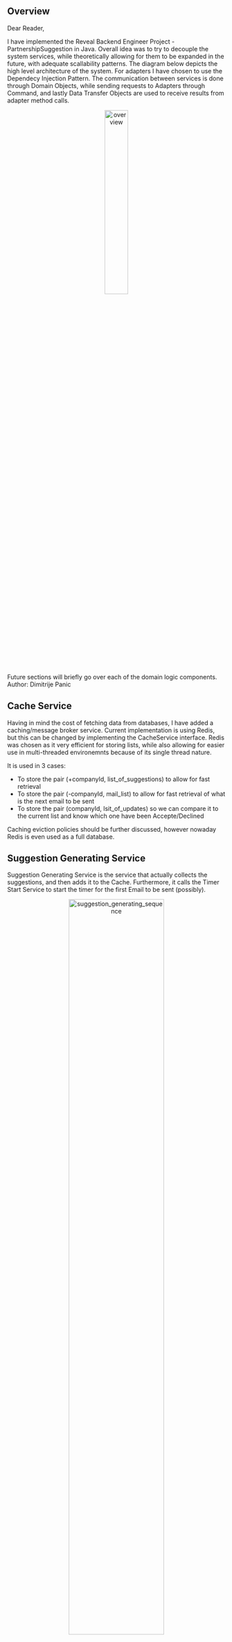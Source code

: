
## Overview
Dear Reader,

I have implemented the Reveal Backend Engineer Project - PartnershipSuggestion in Java. Overall idea was to try to decouple the system services, while theoretically allowing for them to be expanded in the future, with adequate scallability patterns. The diagram below depicts the high level architecture of the system. For adapters I have chosen to use the Dependecy Injection Pattern. The communication between services is done through Domain Objects, while sending requests to Adapters through Command, and lastly Data Transfer Objects are used to receive results from adapter method calls.
<p align="center" width="100%">
   <img width="33%" alt="overview" src="https://github.com/dimitrijepanic/Reveal-PartnershipSuggestion/assets/82520610/6d29f5b9-58d5-494e-8cb3-41e54fe34474">
</p>
Future sections will briefly go over each of the domain logic components.
</br>
Author: Dimitrije Panic

## Cache Service
Having in mind the cost of fetching data from databases, I have added a caching/message broker service. Current implementation is using Redis, but this can be changed by implementing the CacheService interface. Redis was chosen as it very efficient for storing lists, while also allowing for easier use in multi-threaded environemnts because of its single thread nature. 

It is used in 3 cases: 
   * To store the pair (+companyId, list_of_suggestions) to allow for fast retrieval
   * To store the pair (-companyId, mail_list) to allow for fast retrieval of what is the next email to be sent
   * To store the pair (companyId, lsit_of_updates) so we can compare it to the current list and know which one have been Accepte/Declined

Caching eviction policies should be further discussed, however nowaday Redis is even used as a full database.
## Suggestion Generating Service
Suggestion Generating Service is the service that actually collects the suggestions, and then adds it to the Cache. Furthermore, it calls the Timer Start Service to start the timer for the first Email to be sent (possibly).
<p align="center" width="100%">
   <img width="66%" alt="suggestion_generating_sequence" src="https://github.com/dimitrijepanic/Reveal-PartnershipSuggestion/assets/82520610/e1305c7f-1b82-44a0-b1a8-9e22f99b55b3">
</p>

> **_NOTE:_** In the diagram Command Factory and Response Payload Utility are not present - to reduce the overall complexity of the diagram I only kept the key points of the algorithm.

## Timer Receiver Service
Timer Receiver Service receives the command acknowledging the previous timer expiration. First it collects the list from the cache, then compares it to updates done since the last timer expired. If there is still a need to send the email, it will do so. Lastly, it will return the list to the cache, and schedule a new timer by calling the timer start service.
<p align="center" width="100%">
 <img width="66%" alt="timer_receiver_service_sequence_diagram" src="https://github.com/dimitrijepanic/Reveal-PartnershipSuggestion/assets/82520610/02d005b9-34a2-4997-958c-e89f2f6539f8">
</p>

## Timer Start Service
Creating a seperate service that start the timer was done so we would have the logic that is reused in multiple services in one place.
<p align="center" width="100%">
  <img width="66%" alt="timer_start_service" src="https://github.com/dimitrijepanic/Reveal-PartnershipSuggestion/assets/82520610/aec455f6-4bd8-439a-9183-1e9b0b545496">
</p>


## Suggestion Update Service
Suggestion Update Service acknowledges the update and adds it to the cache, while also persisting it to the DB.
<p align="center" width="100%">
   <img width="66%" alt="suggestion_update_sequence" src="https://github.com/dimitrijepanic/Reveal-PartnershipSuggestion/assets/82520610/8390c3fc-9409-429c-bef9-5121849d6b0b">
</p>

> **_NOTE:_** It is important to note here is the Authentication done before? Is the Token already checked? Are we in a private network? I presume all the answers are "Yes".


## Testing 
I have written 29 tests to cover both the Functional and Unit aspects.
## Future Works
* Service Registry
  - Instead of utilizing dependency injection for Timer Start Service, it would make a lot more sense to have a Service Registry component so they can actually communicate properly
* Docker
  - Creating an image and deploying it would be a good next step
* Horizontal Scaling
  - Components were designed in a way to allow for easier horizontal scaling (increasing the number of nodes). For example if we saw that the Update Suggestion Service was doing a lot of work, we could always increase the number and add a Load Balancer to distribute the request. This goes in hand with the stateless architecture of the system.
* Cache eviction policy
  - Theoretically Redis can get full. However, the cache empties it self after there are no more emails to be sent, so actually only the recent requests will remain in the cache. With proper monitoring we could see if this is good enough.
* SQL or NoSQL
  - NoSQL will allow for faster reads, however since the DB is completely denormalized updating one recommendation we will have to fetch the complete file
  - Writes are more common than reads
* Why not base Command and/or base Data Transfer CLass
  - It would not make much sense because practically every object is unique.. we could maybe make it just for the general result, however it seems like it is a bit overcoding

## How To Use
The Project uses external jars that need to be imported by Project -> Properties -> Java Build Path -> Classpath -> Add External Jars. 

```bash
# Download and start Redis
$ curl -fsSL https://packages.redis.io/gpg | sudo gpg --dearmor -o /usr/share/keyrings/redis-archive-keyring.gpg

$ echo "deb [signed-by=/usr/share/keyrings/redis-archive-keyring.gpg] https://packages.redis.io/deb $(lsb_release -cs) main" | sudo tee /etc/apt/sources.list.d/redis.list

$ sudo apt-get update
$ sudo apt-get install redis

```

```bash
# Run Redis 
$ redis-server
```
